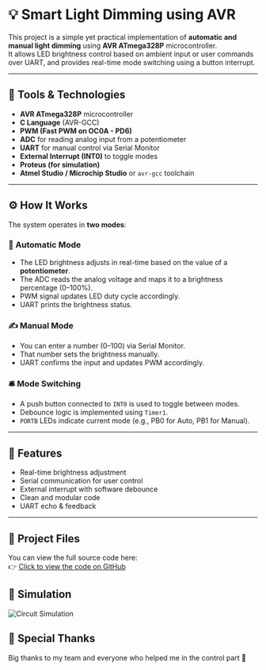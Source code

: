 # 💡 Smart Light Dimming using AVR

This project is a simple yet practical implementation of **automatic and manual light dimming** using **AVR ATmega328P** microcontroller.  
It allows LED brightness control based on ambient input or user commands over UART, and provides real-time mode switching using a button interrupt.

---

## 🔧 Tools & Technologies

- **AVR ATmega328P** microcontroller  
- **C Language** (AVR-GCC)  
- **PWM (Fast PWM on OC0A - PD6)**  
- **ADC** for reading analog input from a potentiometer  
- **UART** for manual control via Serial Monitor  
- **External Interrupt (INT0)** to toggle modes  
- **Proteus (for simulation)**  
- **Atmel Studio / Microchip Studio** or `avr-gcc` toolchain  

---

## ⚙️ How It Works

The system operates in **two modes**:

### 🔁 Automatic Mode
- The LED brightness adjusts in real-time based on the value of a **potentiometer**.
- The ADC reads the analog voltage and maps it to a brightness percentage (0–100%).
- PWM signal updates LED duty cycle accordingly.
- UART prints the brightness status.

### ✍️ Manual Mode
- You can enter a number (0–100) via Serial Monitor.
- That number sets the brightness manually.
- UART confirms the input and updates PWM accordingly.

### 🛎️ Mode Switching
- A push button connected to `INT0` is used to toggle between modes.
- Debounce logic is implemented using `Timer1`.
- `PORTB` LEDs indicate current mode (e.g., PB0 for Auto, PB1 for Manual).

---

## 🧪 Features

- Real-time brightness adjustment  
- Serial communication for user control  
- External interrupt with software debounce  
- Clean and modular code  
- UART echo & feedback  

---

## 📁 Project Files

You can view the full source code here:  
👉 [Click to view the code on GitHub](https://github.com/username/smart-light-dimming-avr/blob/main/src/main.c)

## 📸 Simulation

![Circuit Simulation](images/proteus-circuit.png)

## 🙏 Special Thanks

Big thanks to my team and everyone who helped me in the control part 💚


